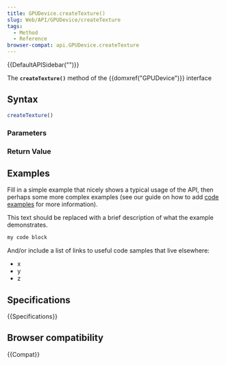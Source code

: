 ```yaml
---
title: GPUDevice.createTexture()
slug: Web/API/GPUDevice/createTexture
tags:
  - Method
  - Reference
browser-compat: api.GPUDevice.createTexture
---
```

{{DefaultAPISidebar("")}}

The **`createTexture()`** method of the {{domxref("GPUDevice")}} interface 

## Syntax

```js
createTexture()
```

### Parameters



### Return Value



## Examples

Fill in a simple example that nicely shows a typical usage of the API, then perhaps some more complex examples (see our guide on how to add [code examples](/en-US/docs/MDN/Contribute/Structures/Code_examples) for more information).

This text should be replaced with a brief description of what the example demonstrates.

```js
my code block
```

And/or include a list of links to useful code samples that live elsewhere:

*   x
*   y
*   z

## Specifications

{{Specifications}}

## Browser compatibility

{{Compat}}

